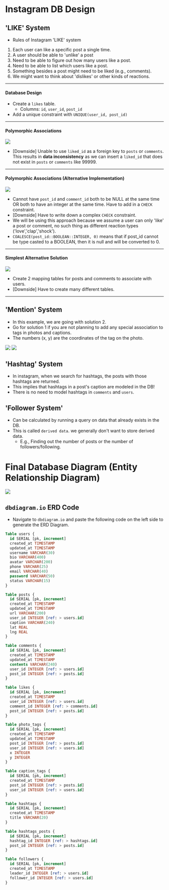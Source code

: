 # Instagram DB Design

## 'LIKE' System

- Rules of Instagram 'LIKE' system

1. Each user can like a specific post a single time.
2. A user should be able to 'unlike' a post
3. Need to be able to figure out how many users like a post.
4. Need to be able to list which users like a post.
5. Something besides a post might need to be liked (e.g., comments).
6. We might want to think about 'dislikes' or other kinds of reactions.

---

#### Database Design

- Create a `likes` table.
  - Columns: `id`, `user_id`, `post_id`
- Add a unique constraint with `UNIQUE(user_id, post_id)`

---

#### Polymorphic Associations

<img src="../pics/polymorphic_association.png" />

- [Downside] Unable to use `liked_id` as a foreign key to `posts` or `comments`. This results in **data inconsistency** as we can insert a `liked_id` that does not exist in `posts` or `comments` like 99999.

---

#### Polymorphic Associations (Alternative Implementation)

<img src="../pics/polymorphic_association2.png" />

- Cannot have `post_id` and `comment_id` both to be NULL at the same time OR both to have an integer at the same time. Have to add in a `CHECK` constraint.
- [Downside] Have to write down a complex `CHECK` constraint.
- We will be using this approach because we assume a user can only 'like' a post or comment, no such thing as different reaction types ('love','clap','shock').
- `COALESCE(post_id::BOOLEAN::INTEGER, 0)` means that if post_id cannot be type casted to a BOOLEAN, then it is null and will be converted to 0.

---

#### Simplest Alternative Solution

<img src="../pics/table_mapping.png" />

- Create 2 mapping tables for posts and comments to associate with users.
- [Downside] Have to create many different tables.

---

## 'Mention' System

- In this example, we are going with solution 2.
- Go for solution 1 if you are not planning to add any special association to tags in photos and captions.
- The numbers (x, y) are the coordinates of the tag on the photo.

<img src="../pics/tags_solution_1.png" />
<img src="../pics/tags_solution_2.png" />

## 'Hashtag' System

- In instagram, when we search for hashtags, the posts with those hashtags are returned.
- This implies that hashtags in a post's caption are modeled in the DB!
- There is no need to model hashtags in `comments` and `users`.

## 'Follower System'

- Can be calculated by running a query on data that already exists in the DB.
- This is called `derived data`. we generally don't want to store derived data.
    - E.g., Finding out the number of posts or the number of followers/following.

# Final Database Diagram (Entity Relationship Diagram)

<img src="../pics/instagram_ERD_diagram.png" />

## `dbdiagram.io` ERD Code

- Navigate to `dbdiagram.io` and paste the following code on the left side to generate the ERD Diagram.

```sql
Table users {
  id SERIAL [pk, increment]
  created_at TIMESTAMP
  updated_at TIMESTAMP
  username VARCHAR(30)
  bio VARCHAR(400)
  avatar VARCHAR(200)
  phone VARCHAR(25)
  email VARCHAR(40)
  password VARCHAR(50)
  status VARCHAR(15)
}

Table posts {
  id SERIAL [pk, increment]
  created_at TIMESTAMP
  updated_at TIMESTAMP
  url VARCHAR(200)
  user_id INTEGER [ref: > users.id]
  caption VARCHAR(240)
  lat REAL
  lng REAL
}

Table comments {
  id SERIAL [pk, increment]
  created_at TIMESTAMP
  updated_at TIMESTAMP
  contents VARCHAR(240)
  user_id INTEGER [ref: > users.id]
  post_id INTEGER [ref: > posts.id]
}

Table likes {
  id SERIAL [pk, increment]
  created_at TIMESTAMP
  user_id INTEGER [ref: > users.id]
  comment_id INTEGER [ref: > comments.id]
  post_id INTEGER [ref: > posts.id]
}

Table photo_tags {
  id SERIAL [pk, increment]
  created_at TIMESTAMP
  updated_at TIMESTAMP
  post_id INTEGER [ref: > posts.id]
  user_id INTEGER [ref: > users.id]
  x INTEGER
  y INTEGER
}

Table caption_tags {
  id SERIAL [pk, increment]
  created_at TIMESTAMP
  post_id INTEGER [ref: > posts.id]
  user_id INTEGER [ref: > users.id]
}

Table hashtags {
  id SERIAL [pk, increment]
  created_at TIMESTAMP
  title VARCHAR(20)
}

Table hashtags_posts {
  id SERIAL [pk, increment]
  hashtag_id INTEGER [ref: > hashtags.id]
  post_id INTEGER [ref: > posts.id]
}

Table followers {
  id SERIAL [pk, increment]
  created_at TIMESTAMP
  leader_id INTEGER [ref: > users.id]
  follower_id INTEGER [ref: > users.id]
}
```
